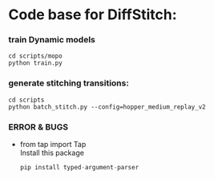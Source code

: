 # Code base for DiffStitch:


### train Dynamic models 
    cd scripts/mopo 
    python train.py 

### generate stitching transitions: 
    cd scripts
    python batch_stitch.py --config=hopper_medium_replay_v2 


### ERROR & BUGS
- from tap import Tap  
    Install this package 
    ```python 
    pip install typed-argument-parser
    ```